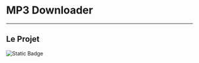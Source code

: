 # MP3 Downloader

---

## Le Projet

![Static Badge](https://img.shields.io/badge/Version-1.0.0-blue?style=flat&logo=Test)
